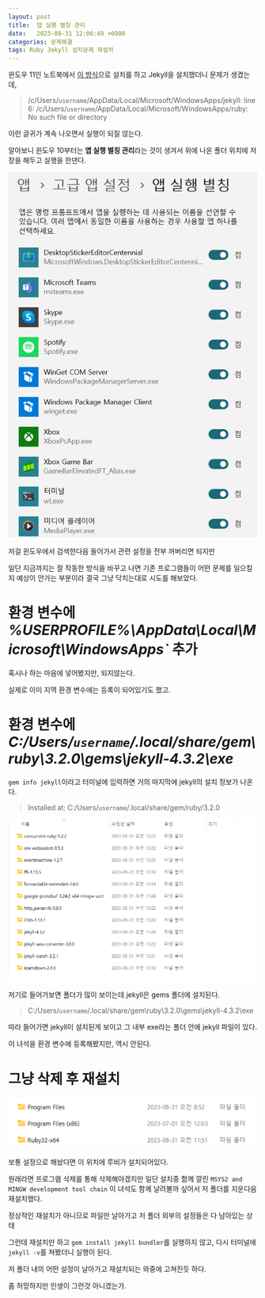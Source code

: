 ```yaml
---
layout: post
title:  앱 실행 별칭 관리
date:   2023-08-31 12:06:49 +0900
categories: 문제해결
tags: Ruby Jekyll 설치문제 재설치
---
```


윈도우 11인 노트북에서 [이 방식]으로 설치를 하고 Jekyll을 설치했더니 문제가 생겼는데,


> /c/Users/`username`/AppData/Local/Microsoft/WindowsApps/jekyll: line 6: /c/Users/`username`/AppData/Local/Microsoft/WindowsApps/ruby: No such file or directory

이런 글귀가 계속 나오면서 실행이 되질 않는다.

알아보니 윈도우 10부터는 **앱 실행 별칭 관리**라는 것이 생겨서 위에 나온 폴더 위치에 저장을 해두고 실행을 한댄다.

![앱 실행 별칭 관리](../images/2023-08-31-앱-실행-별칭-관리/앱%20실행%20별칭%20관리.png)

저걸 윈도우에서 검색한다음 들어가서 관련 설정을 전부 꺼버리면 되지만

일단 지금까지는 잘 작동한 방식을 바꾸고 나면 기존 프로그램들이 어떤 문제를 일으킬지 예상이 안가는 부분이라 결국 그냥 닥치는대로 시도를 해보았다.

# 환경 변수에 *%USERPROFILE%\AppData\Local\Microsoft\WindowsApps`* 추가

혹시나 하는 마음에 넣어봤지만, 되지않는다.

실제로 이미 지역 환경 변수에는 등록이 되어있기도 했고.

# 환경 변수에 *C:/Users/`username`/.local/share/gem\ruby\3.2.0\gems\jekyll-4.3.2\exe*

`gem info jekyll`이라고 터미널에 입력하면 거의 마지막에 jekyll의 설치 정보가 나온다.

> Installed at: C:/Users/`username`/.local/share/gem/ruby/3.2.0

![jekyll 설치 위치](../images/2023-08-31-앱-실행-별칭-관리/jekyll%20설치%20위치.png)

저기로 들어가보면 폴더가 많이 보이는데 jekyll은 gems 폴더에 설치된다.

> C:/Users/`username`/.local/share/gem\ruby\3.2.0\gems\jekyll-4.3.2\exe

따라 들어가면 jekyll이 설치된게 보이고 그 내부 exe라는 폴더 안에 jekyll 파일이 있다.

이 녀석을 환경 변수에 등록해봤지만, 역시 안된다.

# 그냥 삭제 후 재설치

![Alt text](../images/2023-08-31-앱-실행-별칭-관리/루비%20설치%20위치.png)

보통 설정으로 해놨다면 이 위치에 루비가 설치되어있다.

원래라면 프로그램 삭제를 통해 삭제해야겠지만 일단 설치중 함께 깔린 `MSYS2 and MINGW development tool chain` 이 녀석도 함께 날려볼까 싶어서 저 폴더를 지운다음 재설치했다.

정상적인 재설치가 아니므로 파일만 날아가고 저 폴더 외부의 설정들은 다 남아있는 상태

그런데 재설치만 하고 `gem install jekyll bundler`를 실행하지 않고, 다시 터미널에 `jekyll -v`를 쳐봤더니 실행이 된다.

저 폴더 내의 어떤 설정이 날아가고 재설치되는 와중에 고쳐진듯 하다.

좀 허망하지만 인생이 그런것 아니겠는가.

[이 방식]: https://jekyllrb.com/docs/installation/windows/